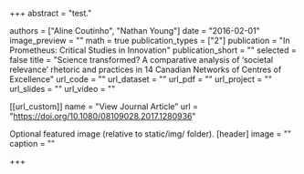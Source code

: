 +++ abstract = "test."

authors = ["Aline Coutinho", "Nathan Young"] date = "2016-02-01" image_preview = "" math = true publication_types = ["2"] publication = "In Prometheus: Critical Studies in Innovation" publication_short = "" selected = false title = "Science transformed? A comparative analysis of ‘societal relevance’ rhetoric and practices in 14 Canadian Networks of Centres of Excellence" url_code = "" url_dataset = "" url_pdf = "" url_project = "" url_slides = "" url_video = ""

[[url_custom]] name = "View Journal Article" url = "https://doi.org/10.1080/08109028.2017.1280936"

Optional featured image (relative to static/img/ folder).
[header] image = "" caption = ""

+++
